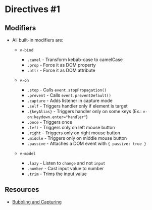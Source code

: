 # Directives #1

## Modifiers

- All built-in modifiers are:
  - `v-bind`
    - `.camel` - Transform kebab-case to camelCase
    - `.prop` - Force it as DOM property
    - `.attr` - Force it as DOM attribute

  - `v-on`
    - `.stop` - Calls `event.stopPropagation()`
    - `.prevent` - Calls `event.preventDefault()`
    - `.capture` - Adds listener in capture mode
    - `.self` - Triggers handler only if element is target
    - `.{keyAlias}` - Triggers handler only on some keys (Ex.: `v-on:keydown.enter="handler"`)
    - `.once` - Triggers once
    - `.left` - Triggers only on left mouse button
    - `.right` - Triggers only on right mouse button
    - `.middle` - Triggers only on middle mouse button
    - `.passive` - Attaches a DOM event with `{ passive: true }`

  - `v-model`
    - `.lazy` - Listen to `change` and not `input`
    - `.number` - Cast input value to number
    - `.trim` - Trims the input value

## Resources
- [Bubbling and Capturing](https://javascript.info/bubbling-and-capturing)
